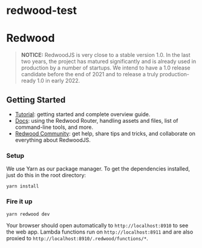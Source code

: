 # redwood-test

# Redwood

> **NOTICE:** RedwoodJS is very close to a stable version 1.0. In the last two years,
> the project has matured significantly and is already used in production by a number
> of startups. We intend to have a 1.0 release candidate before the end of 2021 and
> to release a truly production-ready 1.0 in early 2022.

## Getting Started
- [Tutorial](https://redwoodjs.com/tutorial/welcome-to-redwood): getting started and complete overview guide.
- [Docs](https://redwoodjs.com/docs/introduction): using the Redwood Router, handling assets and files, list of command-line tools, and more.
- [Redwood Community](https://community.redwoodjs.com): get help, share tips and tricks, and collaborate on everything about RedwoodJS.

### Setup

We use Yarn as our package manager. To get the dependencies installed, just do this in the root directory:

```terminal
yarn install
```

### Fire it up

```terminal
yarn redwood dev
```

Your browser should open automatically to `http://localhost:8910` to see the web app. Lambda functions run on `http://localhost:8911` and are also proxied to `http://localhost:8910/.redwood/functions/*`.
